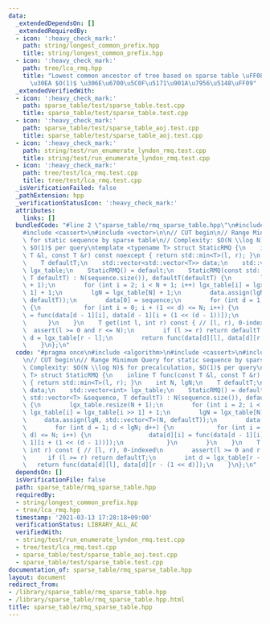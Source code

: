 ```yaml
---
data:
  _extendedDependsOn: []
  _extendedRequiredBy:
  - icon: ':heavy_check_mark:'
    path: string/longest_common_prefix.hpp
    title: string/longest_common_prefix.hpp
  - icon: ':heavy_check_mark:'
    path: tree/lca_rmq.hpp
    title: "Lowest common ancestor of tree based on sparse table \uFF08\u30AF\u30A8\
      \u30EA $O(1)$ \u306E\u6700\u5C0F\u5171\u901A\u7956\u5148\uFF09"
  _extendedVerifiedWith:
  - icon: ':heavy_check_mark:'
    path: sparse_table/test/sparse_table.test.cpp
    title: sparse_table/test/sparse_table.test.cpp
  - icon: ':heavy_check_mark:'
    path: sparse_table/test/sparse_table_aoj.test.cpp
    title: sparse_table/test/sparse_table_aoj.test.cpp
  - icon: ':heavy_check_mark:'
    path: string/test/run_enumerate_lyndon_rmq.test.cpp
    title: string/test/run_enumerate_lyndon_rmq.test.cpp
  - icon: ':heavy_check_mark:'
    path: tree/test/lca_rmq.test.cpp
    title: tree/test/lca_rmq.test.cpp
  _isVerificationFailed: false
  _pathExtension: hpp
  _verificationStatusIcon: ':heavy_check_mark:'
  attributes:
    links: []
  bundledCode: "#line 2 \"sparse_table/rmq_sparse_table.hpp\"\n#include <algorithm>\n\
    #include <cassert>\n#include <vector>\n\n// CUT begin\n// Range Minimum Query\
    \ for static sequence by sparse table\n// Complexity: $O(N \\log N)$ for precalculation,\
    \ $O(1)$ per query\ntemplate <typename T> struct StaticRMQ {\n    inline T func(const\
    \ T &l, const T &r) const noexcept { return std::min<T>(l, r); }\n    int N, lgN;\n\
    \    T defaultT;\n    std::vector<std::vector<T>> data;\n    std::vector<int>\
    \ lgx_table;\n    StaticRMQ() = default;\n    StaticRMQ(const std::vector<T> &sequence,\
    \ T defaultT) : N(sequence.size()), defaultT(defaultT) {\n        lgx_table.resize(N\
    \ + 1);\n        for (int i = 2; i < N + 1; i++) lgx_table[i] = lgx_table[i >>\
    \ 1] + 1;\n        lgN = lgx_table[N] + 1;\n        data.assign(lgN, std::vector<T>(N,\
    \ defaultT));\n        data[0] = sequence;\n        for (int d = 1; d < lgN; d++)\
    \ {\n            for (int i = 0; i + (1 << d) <= N; i++) {\n                data[d][i]\
    \ = func(data[d - 1][i], data[d - 1][i + (1 << (d - 1))]);\n            }\n  \
    \      }\n    }\n    T get(int l, int r) const { // [l, r), 0-indexed\n      \
    \  assert(l >= 0 and r <= N);\n        if (l >= r) return defaultT;\n        int\
    \ d = lgx_table[r - l];\n        return func(data[d][l], data[d][r - (1 << d)]);\n\
    \    }\n};\n"
  code: "#pragma once\n#include <algorithm>\n#include <cassert>\n#include <vector>\n\
    \n// CUT begin\n// Range Minimum Query for static sequence by sparse table\n//\
    \ Complexity: $O(N \\log N)$ for precalculation, $O(1)$ per query\ntemplate <typename\
    \ T> struct StaticRMQ {\n    inline T func(const T &l, const T &r) const noexcept\
    \ { return std::min<T>(l, r); }\n    int N, lgN;\n    T defaultT;\n    std::vector<std::vector<T>>\
    \ data;\n    std::vector<int> lgx_table;\n    StaticRMQ() = default;\n    StaticRMQ(const\
    \ std::vector<T> &sequence, T defaultT) : N(sequence.size()), defaultT(defaultT)\
    \ {\n        lgx_table.resize(N + 1);\n        for (int i = 2; i < N + 1; i++)\
    \ lgx_table[i] = lgx_table[i >> 1] + 1;\n        lgN = lgx_table[N] + 1;\n   \
    \     data.assign(lgN, std::vector<T>(N, defaultT));\n        data[0] = sequence;\n\
    \        for (int d = 1; d < lgN; d++) {\n            for (int i = 0; i + (1 <<\
    \ d) <= N; i++) {\n                data[d][i] = func(data[d - 1][i], data[d -\
    \ 1][i + (1 << (d - 1))]);\n            }\n        }\n    }\n    T get(int l,\
    \ int r) const { // [l, r), 0-indexed\n        assert(l >= 0 and r <= N);\n  \
    \      if (l >= r) return defaultT;\n        int d = lgx_table[r - l];\n     \
    \   return func(data[d][l], data[d][r - (1 << d)]);\n    }\n};\n"
  dependsOn: []
  isVerificationFile: false
  path: sparse_table/rmq_sparse_table.hpp
  requiredBy:
  - string/longest_common_prefix.hpp
  - tree/lca_rmq.hpp
  timestamp: '2021-03-13 17:28:18+09:00'
  verificationStatus: LIBRARY_ALL_AC
  verifiedWith:
  - string/test/run_enumerate_lyndon_rmq.test.cpp
  - tree/test/lca_rmq.test.cpp
  - sparse_table/test/sparse_table_aoj.test.cpp
  - sparse_table/test/sparse_table.test.cpp
documentation_of: sparse_table/rmq_sparse_table.hpp
layout: document
redirect_from:
- /library/sparse_table/rmq_sparse_table.hpp
- /library/sparse_table/rmq_sparse_table.hpp.html
title: sparse_table/rmq_sparse_table.hpp
---
```

